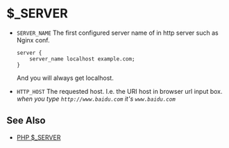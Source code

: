# $_SERVER

- `SERVER_NAME` The first configured server name of in http server such as Nginx conf.

    ```nginx
    server {
        server_name localhost example.com;
    }
    ```

    And you will always get localhost.

- `HTTP_HOST` The requested host. 
    I.e. the URI host in browser url input box.
    _when you type `http://www.baidu.com` it's `www.baidu.com`_

## See Also

- [PHP $_SERVER](http://php.net/manual/zh/reserved.variables.server.php)